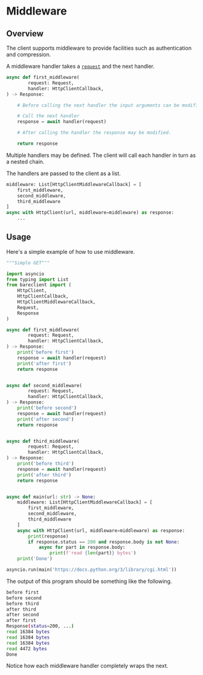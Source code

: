 # Middleware

## Overview

The client supports middleware to provide facilities such as authentication
and compression.

A middleware handler takes a
[`request`](https://rob-blackbourn.github.io/bareClient/5.0/api/bareclient/#class-request)
and the next handler.

```python
async def first_middleware(
        request: Request,
        handler: HttpClientCallback,
) -> Response:

    # Before calling the next handler the input arguments can be modified.

    # Call the next handler
    response = await handler(request)

    # After calling the handler the response may be modified.

    return response
```

Multiple handlers may be defined. The client will call each handler in turn as a nested chain.

The handlers are passed to the client as a list.

```python
middleware: List[HttpClientMiddlewareCallback] = [
    first_middleware,
    second_middleware,
    third_middleware
]
async with HttpClient(url, middleware=middleware) as response:
    ...
```

## Usage

Here's a simple example of how to use middleware.

```python
"""Simple GET"""

import asyncio
from typing import List
from bareclient import (
    HttpClient,
    HttpClientCallback,
    HttpClientMiddlewareCallback,
    Request,
    Response
)

async def first_middleware(
        request: Request,
        handler: HttpClientCallback,
) -> Response:
    print('before first')
    response = await handler(request)
    print('after first')
    return response


async def second_middleware(
        request: Request,
        handler: HttpClientCallback,
) -> Response:
    print('before second')
    response = await handler(request)
    print('after second')
    return response


async def third_middleware(
        request: Request,
        handler: HttpClientCallback,
) -> Response:
    print('before third')
    response = await handler(request)
    print('after third')
    return response


async def main(url: str) -> None:
    middleware: List[HttpClientMiddlewareCallback] = [
        first_middleware,
        second_middleware,
        third_middleware
    ]
    async with HttpClient(url, middleware=middleware) as response:
        print(response)
        if response.status == 200 and response.body is not None:
            async for part in response.body:
                print(f'read {len(part)} bytes')
    print('Done')

asyncio.run(main('https://docs.python.org/3/library/cgi.html'))
```

The output of this program should be something like the following.

```bash
before first
before second
before third
after third
after second
after first
Response(status=200, ...)
read 16384 bytes
read 16384 bytes
read 16384 bytes
read 4472 bytes
Done
```

Notice how each middleware handler completely wraps the next.
